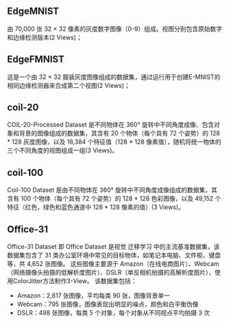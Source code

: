 ## EdgeMNIST
由 70,000 张 32 × 32 像素的灰度数字图像（0-9）组成。视图分别包含原始数字和边缘检测版本(2 Views)；

## EdgeFMNIST
这是一个由 32 × 32 服装灰度图像组成的数据集，通过运行用于创建E-MNIST的相同边缘检测器来合成第二个视图(2 Views)；

## coil-20
COIL-20-Processed Dataset 是不同物体在 360° 旋转中不同角度成像、包含对象和背景的图像组成的数据集，其含有 20 个物体（每个具有 72 个姿势）的 128 * 128 灰度图像，以及 16,384 个特征值（128 * 128 像素值），随机将统一物体的三个不同角度的视图组成一组(3 Views)。

## coil-100
Coil-100 Dataset 是由不同物体在 360° 旋转中不同角度成像组成的数据集，其含有 100 个物体（每个具有 72 个姿势）的 128 * 128 色彩图像，以及 49,152 个特征（红色，绿色和蓝色通道中 128 * 128 像素的值）(3 Views)。

## Office-31
Office-31 Dataset 即 Office Dataset 是视觉 迁移学习 中的主流基准数据集，该数据集包含了 31 类办公室环境中常见的目标物体，如笔记本电脑、文件柜、键盘等，共 4,652 张图像。
这些图像主要源于 Amazon（在线电商图片）、Webcam（网络摄像头拍摄的低解析度图片）、DSLR（单反相机拍摄的高解析度图片），使用ColorJitter方法制作3-View。
该数据集包括：
- Amazon：2,817 张图像，平均每类 90 张，图像背景单一
- Webcam：795 张图像，图像表现出明显的噪点，颜色和白平衡伪像
- DSLR：498 张图像，每类 5 个对象，每个对象从不同视点平均拍摄 3 次
